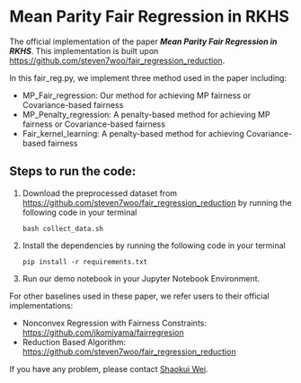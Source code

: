 # Mean Parity Fair Regression in RKHS

The official implementation of the paper ***Mean Parity Fair Regression in RKHS***. This implementation is built upon https://github.com/steven7woo/fair_regression_reduction.

In this fair_reg.py, we implement three method used in the paper including:
- MP_Fair_regression: Our method for achieving MP fairness or Covariance-based fairness
- MP_Penalty_regression: A penalty-based method for achieving MP fairness or Covariance-based fairness
- Fair_kernel_learning: A penalty-based method for achieving Covariance-based fairness

## Steps to run the code:
1. Download the preprocessed dataset from https://github.com/steven7woo/fair_regression_reduction by running the following code in your terminal
    
    ```bash collect_data.sh```

2. Install the dependencies by running the following code in your terminal
    
    ```pip install -r requirements.txt```

3. Run our demo notebook in your Jupyter Notebook Environment.

For other baselines used in these paper, we refer users to their official implementations:
- Nonconvex Regression with Fairness Constraints: https://github.com/jkomiyama/fairregresion
- Reduction Based Algorithm: https://github.com/steven7woo/fair_regression_reduction

If you have any problem, please contact [Shaokui Wei](mailto::shaokuiwei@link.cuhk.edu.cn).